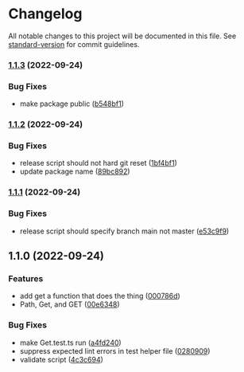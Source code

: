 # Changelog

All notable changes to this project will be documented in this file. See [standard-version](https://github.com/conventional-changelog/standard-version) for commit guidelines.

### [1.1.3](https://github.com/AngusLeck/ts-get/compare/v1.1.2...v1.1.3) (2022-09-24)


### Bug Fixes

* make package public ([b548bf1](https://github.com/AngusLeck/ts-get/commit/b548bf1105676c2a133b53617c4e0542acffa313))

### [1.1.2](https://github.com/AngusLeck/ts-get/compare/v1.1.1...v1.1.2) (2022-09-24)


### Bug Fixes

* release script should not hard git reset ([1bf4bf1](https://github.com/AngusLeck/ts-get/commit/1bf4bf1221f3bc4c668370e7fda333f5ef8e0050))
* update package name ([89bc892](https://github.com/AngusLeck/ts-get/commit/89bc892611c395812149f7d179649e2886a448f0))

### [1.1.1](https://github.com/AngusLeck/ts-get/compare/v1.1.0...v1.1.1) (2022-09-24)


### Bug Fixes

* release script should specify branch main not master ([e53c9f9](https://github.com/AngusLeck/ts-get/commit/e53c9f9071d0ce98961ee29ecf8e9b0a54a855fb))

## 1.1.0 (2022-09-24)


### Features

* add get a function that does the thing ([000786d](https://github.com/AngusLeck/ts-get/commit/000786dc2a27b12cf977637f07233ddbaf29d130))
* Path, Get, and GET ([00e6348](https://github.com/AngusLeck/ts-get/commit/00e63488ff9a4ca795e94318e80ecc4225a66863))


### Bug Fixes

* make Get.test.ts run ([a4fd240](https://github.com/AngusLeck/ts-get/commit/a4fd2406588153ad8d92ff7f11b59ab527460117))
* suppress expected lint errors in test helper file ([0280909](https://github.com/AngusLeck/ts-get/commit/02809098bcc642ca883a3d20aaea72fe4e845b7b))
* validate script ([4c3c694](https://github.com/AngusLeck/ts-get/commit/4c3c694c5a148727e9f7c9eb73b5998a894c1fc8))
